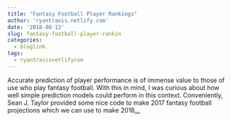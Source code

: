 ```yaml
---
title: "Fantasy Football Player Rankings"
author: 'ryantravis.netlify.com'
date: '2018-08-13'
slug: fantasy-football-player-rankin
categories:
  - bloglink
tags:
  - ryantravisnetlifycom
---
```


Accurate prediction of player performance is of immense value to those of use who play fantasy football. With this in mind, I was curious about how well simple prediction models could perform in this context. Conveniently, Sean J. Taylor provided some nice code to make 2017 fantasy football projections which we can use to make 2018[... <i class="fas fa-external-link-alt"></i>](http://ryantravis.netlify.com/post/fantasy-football-player-rankings/)

